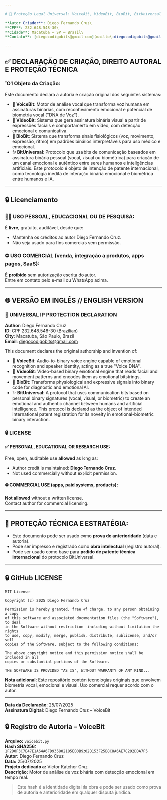 ```yaml
---

# 📄 Proteção Legal Universal: VoiceBit, VideoBit, BioBit, BitUniversal

**Autor Criador**: Diego Fernando Cruz\
**CPF**: 232.648.548-30\
**Cidade**: Macatuba – SP – Brasil\
**Contato**: [diegocodigobits@gmail.com](mailto\:diegocodigobits@gmail.com) / WhatsApp: +55 14 99705-2356

---
```


## ✅ DECLARAÇÃO DE CRIAÇÃO, DIREITO AUTORAL E PROTEÇÃO TÉCNICA

### Ὂ1 Objeto da Criação:

Este documento declara a autoria e criação original dos seguintes sistemas:

- **🎤 VoiceBit**: Motor de análise vocal que transforma voz humana em assinaturas binárias, com reconhecimento emocional e potencial de biometria vocal ("DNA de Voz").
- **🎥 VideoBit**: Sistema que gera assinatura binária visual a partir de expressões faciais e comportamento em vídeo, com detecção emocional e comunicativa.
- **💉 BioBit**: Sistema que transforma sinais fisiológicos (voz, movimento, expressão, ritmo) em padrões binários interpretáveis para uso médico e emocional.
- **✨ BitUniversal**: Protocolo que usa bits de comunicação baseados em assinatura binária pessoal (vocal, visual ou biométrica) para criação de um canal emocional e autêntico entre seres humanos e inteligências artificiais. Este protocolo é objeto de intenção de patente internacional, como tecnologia inédita de interação binária emocional e biométrica entre humanos e IA.

---

## 🔒 Licenciamento

### ✔⃣ USO PESSOAL, EDUCACIONAL OU DE PESQUISA:

É **livre**, gratuito, auditável, desde que:

- Mantenha os créditos ao autor Diego Fernando Cruz.
- Não seja usado para fins comerciais sem permissão.

### ⛔ USO COMERCIAL (venda, integração a produtos, apps pagos, SaaS):

É **proibido** sem autorização escrita do autor.\
Entre em contato pelo e-mail ou WhatsApp acima.

---

## 🌐 VERSÃO EM INGLÊS // ENGLISH VERSION

### 🔖 UNIVERSAL IP PROTECTION DECLARATION

**Author**: Diego Fernando Cruz\
**ID**: CPF 232.648.548-30 (Brazilian)\
**City**: Macatuba, São Paulo, Brazil\
**Email**: [diegocodigobits@gmail.com](mailto\:diegocodigobits@gmail.com)

This document declares the original authorship and invention of:

- 🎤 **VoiceBit**: Audio-to-binary voice engine capable of emotional recognition and speaker identity, acting as a true "Voice DNA".
- 🎥 **VideoBit**: Video-based binary emotional engine that reads facial and movement patterns and encodes them as emotional bitstrings.
- 💉 **BioBit**: Transforms physiological and expressive signals into binary code for diagnostic and emotional AI.
- ✨ **BitUniversal**: A protocol that uses communication bits based on personal binary signatures (vocal, visual, or biometric) to create an emotional and authentic channel between humans and artificial intelligence. This protocol is declared as the object of intended international patent registration for its novelty in emotional-biometric binary interaction.

### 🔒 LICENSE

#### ✅ PERSONAL, EDUCATIONAL OR RESEARCH USE:

Free, open, auditable use **allowed** as long as:

- Author credit is maintained: **Diego Fernando Cruz**.
- Not used commercially without explicit permission.

#### ⛔ COMMERCIAL USE (apps, paid systems, products):

**Not allowed** without a written license.\
Contact author for commercial licensing.

---

## 🔢 PROTEÇÃO TÉCNICA E ESTRATÉGIA:

- Este documento pode ser usado como **prova de anterioridade** (data e autoria).
- Pode ser impresso e registrado como **obra intelectual** (registro autoral).
- Pode ser usado como base para **pedido de patente técnica internacional** do protocolo BitUniversal.

---

## 🔒 GitHub LICENSE

```
MIT License

Copyright (c) 2025 Diego Fernando Cruz

Permission is hereby granted, free of charge, to any person obtaining a copy
of this software and associated documentation files (the "Software"), to deal
in the Software without restriction, including without limitation the rights
to use, copy, modify, merge, publish, distribute, sublicense, and/or sell
copies of the Software, subject to the following conditions:

The above copyright notice and this permission notice shall be included in all
copies or substantial portions of the Software.

THE SOFTWARE IS PROVIDED "AS IS", WITHOUT WARRANTY OF ANY KIND...
```

**Nota adicional**: Este repositório contém tecnologias originais que envolvem biometria vocal, emocional e visual. Uso comercial requer acordo com o autor.

---

**Data da Declaração**: 25/07/2025\
**Assinatura Digital**: Diego Fernando Cruz – VoiceBit

## 🔒 Registro de Autoria – VoiceBit

**Arquivo:** `voicebit.py`  
**Hash SHA256:** `1F2D0F3C7E47E1A64A6FD935802185EB0B9202B153F25B8C8A6AE7C292DBA7F5`  
**Autor:** Diego Fernando Cruz  
**Data:** 25/07/2025  
**Projeto dedicado a:** Victor Katchor Cruz  
**Descrição:** Motor de análise de voz binária com detecção emocional em tempo real.

> Este hash é a identidade digital da obra e pode ser usado como prova de autoria e anterioridade em qualquer disputa jurídica.




